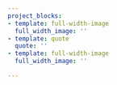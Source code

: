 ```yaml
---
project_blocks:
- template: full-width-image
  full_width_image: ''
- template: quote
  quote: ''
- template: full-width-image
  full_width_image: ''

---
```

